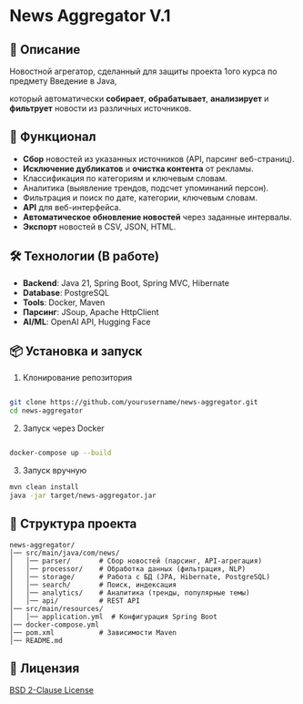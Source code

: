# News Aggregator V.1

## 📌 Описание
Новостной агрегатор, сделанный для защиты проекта 1ого курса по предмету Введение в Java,

который автоматически **собирает**, **обрабатывает**, **анализирует** и **фильтрует** новости из различных источников.

## 🚀 Функционал
- **Сбор** новостей из указанных источников (API, парсинг веб-страниц).
- **Исключение дубликатов** и **очистка контента** от рекламы.
- Классификация по категориям и ключевым словам.
- Аналитика (выявление трендов, подсчет упоминаний персон).
- Фильтрация и поиск по дате, категории, ключевым словам.
- **API** для веб-интерфейса.
- **Автоматическое обновление новостей** через заданные интервалы.
- **Экспорт** новостей в CSV, JSON, HTML.

## 🛠️ Технологии (В работе)
- **Backend**: Java 21, Spring Boot, Spring MVC, Hibernate
- **Database**: PostgreSQL
- **Tools**: Docker, Maven
- **Парсинг**: JSoup, Apache HttpClient
- **AI/ML**: OpenAI API, Hugging Face

## 📦 Установка и запуск

1. Клонирование репозитория
```sh

git clone https://github.com/yourusername/news-aggregator.git
cd news-aggregator
```
2. Запуск через Docker
```sh

docker-compose up --build
```
3. Запуск вручную
```sh
mvn clean install  
java -jar target/news-aggregator.jar
```

## 📂 Структура проекта
```text
news-aggregator/
│── src/main/java/com/news/
│   │── parser/       # Сбор новостей (парсинг, API-агрегация)
│   │── processor/    # Обработка данных (фильтрация, NLP)
│   │── storage/      # Работа с БД (JPA, Hibernate, PostgreSQL)
│   │── search/       # Поиск, индексация
│   │── analytics/    # Аналитика (тренды, популярные темы)
│   │── api/          # REST API
│── src/main/resources/
│   │── application.yml  # Конфигурация Spring Boot
│── docker-compose.yml
│── pom.xml           # Зависимости Maven
│── README.md
```

## 📝 Лицензия
[BSD 2-Clause License](LICENSE)

